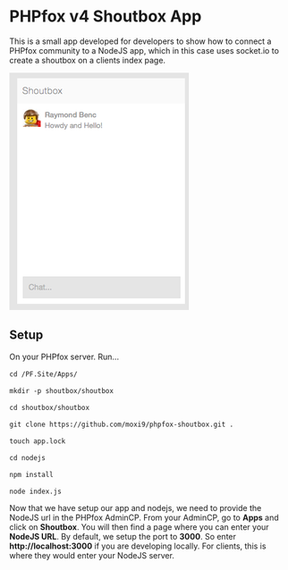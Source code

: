 # PHPfox v4 Shoutbox App

This is a small app developed for developers to show how to connect a PHPfox community to a NodeJS app, which in this case uses
socket.io to create a shoutbox on a clients index page.

![](/assets/shoutbox.png)

## Setup

On your PHPfox server. Run...
```
cd /PF.Site/Apps/
```

```
mkdir -p shoutbox/shoutbox
```

```
cd shoutbox/shoutbox
```

```
git clone https://github.com/moxi9/phpfox-shoutbox.git .
```

```
touch app.lock
```

```
cd nodejs
```

```
npm install
```

```
node index.js
```

Now that we have setup our app and nodejs, we need to provide the NodeJS url in the PHPfox AdminCP. From your AdminCP,
go to **Apps** and click on **Shoutbox**. You will then find a page where you can enter your **NodeJS URL**. By default,
we setup the port to **3000**. So enter **http://localhost:3000** if you are developing locally. For clients, this is where
 they would enter your NodeJS server.

